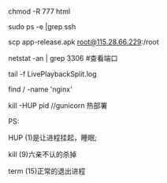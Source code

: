 chmod -R 777 html

sudo ps -e |grep ssh

scp app-release.apk root@115.28.66.229:/root


netstat -an | grep 3306 #查看端口


tail -f LivePlaybackSplit.log 

find / -name 'nginx'

kill -HUP pid  //gunicorn  热部署

PS:

HUP (1)是让进程挂起，睡眠;

kill (9)六亲不认的杀掉

term (15)正常的退出进程
